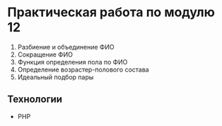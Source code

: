 # Практическая работа по модулю 12

1. Разбиение и объединение ФИО
2. Сокращение ФИО
3. Функция определения пола по ФИО
4. Определение возрастер-полового состава
5. Идеальный подбор пары

## Технологии
- PHP
